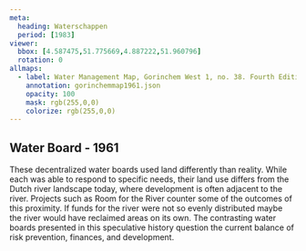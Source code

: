 ```yaml
---
meta:
  heading: Waterschappen
  period: [1983]
viewer:
  bbox: [4.587475,51.775669,4.887222,51.960796]
  rotation: 0
allmaps:
  - label: Water Management Map, Gorinchem West 1, no. 38. Fourth Edition, series 1, 1961. 555 x 690 mm, Scale 1:50,000. Rijkswaterstaat.
    annotation: gorinchemmap1961.json
    opacity: 100
    mask: rgb(255,0,0)
    colorize: rgb(255,0,0)
---
```


## Water Board - 1961

These decentralized water boards used land differently than reality. While each was able to respond to specific needs, their land use differs from the Dutch river landscape today, where development is often adjacent to the river. Projects such as Room for the River counter some of the outcomes of this proximity. If funds for the river were not so evenly distributed maybe the river would have reclaimed areas on its own. The contrasting water boards presented in this speculative history question the current balance of risk prevention, finances, and development. 
